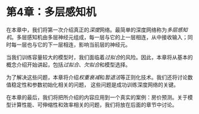 # 第4章：多层感知机

在本章中，我们将第一次介绍真正的*深度*网络。最简单的深度网络称为*多层感知机*。多层感知机由多层神经元组成，每一层与它的上一层相连，从中接收输入；同时每一层也与它的下一层相连，影响当前层的神经元。

当我们训练容量较大的模型时，我们面临着*过拟合*的风险。因此，本章将从基本的概念介绍开始讲起，包括*过拟合*、*欠拟合*和模型选择。

为了解决这些问题，本章将介绍*权重衰减*和*暂退法*等正则化技术。我们还将讨论数值稳定性和参数初始化相关的问题，
这些问题是成功训练深度网络的关键。

在本章的最后，我们将把所介绍的内容应用到一个真实的案例：房价预测。关于模型计算性能、可伸缩性和效率相关的问题，我们将放在后面的章节中讨论。
